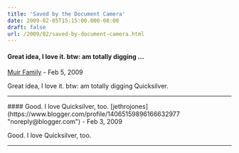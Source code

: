 ```yaml
---
title: 'Saved by the Document Camera'
date: 2009-02-05T15:15:00.000-08:00
draft: false
url: /2009/02/saved-by-document-camera.html
---
```


#### Great idea, I love it. btw: am totally digging ...
[Muir Family](https://www.blogger.com/profile/06944149235448685606 "noreply@blogger.com") - <time datetime="2009-02-06T00:38:00.000-08:00">Feb 5, 2009</time>

Great idea, I love it. btw: am totally digging Quicksilver.
<hr />
#### Good. I love Quicksilver, too.
[jethrojones](https://www.blogger.com/profile/14065159896166632977 "noreply@blogger.com") - <time datetime="2009-02-25T12:23:00.000-08:00">Feb 3, 2009</time>

Good. I love Quicksilver, too.
<hr />
